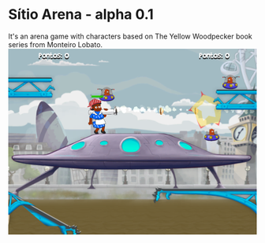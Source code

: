# Sítio Arena - alpha 0.1

It's an arena game with characters based on The Yellow Woodpecker book series from Monteiro Lobato.
<br>
![Sítio Arena](/ss.PNG?raw=true)
